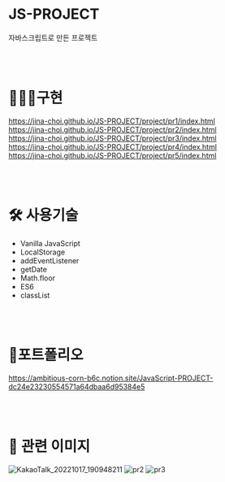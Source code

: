 # JS-PROJECT
자바스크립트로 만든 프로젝트 

 <br/>
<br/>
 
 # 👩🏻‍💻구현
https://jina-choi.github.io/JS-PROJECT/project/pr1/index.html 
<br/>
https://jina-choi.github.io/JS-PROJECT/project/pr2/index.html
<br/>
https://jina-choi.github.io/JS-PROJECT/project/pr3/index.html
<br/>
https://jina-choi.github.io/JS-PROJECT/project/pr4/index.html
<br/>
https://jina-choi.github.io/JS-PROJECT/project/pr5/index.html

<br/>
<br/>

# 🛠 사용기술
- Vanilla JavaScript
- LocalStorage
- addEventListener
- getDate
- Math.floor
- ES6
- classList

<br/>
<br/>

# 📖포트폴리오
https://ambitious-corn-b6c.notion.site/JavaScript-PROJECT-dc24e23230554571a64dbaa6d95384e5

<br/>
<br/>

# 🙂 관련 이미지
![KakaoTalk_20221017_190948211](https://user-images.githubusercontent.com/54574730/196619266-46662d16-a2e2-496f-82c1-7b30ad2febfe.png)
![pr2](https://user-images.githubusercontent.com/54574730/196619300-ff37c616-34b5-4d4d-9b4f-92801c347bdc.PNG)
![pr3](https://user-images.githubusercontent.com/54574730/196619317-cca89068-0664-4d45-a2cf-83c1d5ff2dea.PNG)
